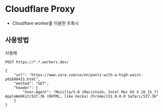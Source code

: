 # Cloudflare Proxy

- Cloudflare worker를 이용한 프록시

## 사용방법

사용례

```
POST https://*.*.workers.dev/

{
    "url": "https://www.zara.com/us/en/pants-with-a-high-waist-p01608431.html",
    "method": "GET",
    "header": {
        "User-Agent": "Mozilla/5.0 (Macintosh; Intel Mac OS X 10_15_7) AppleWebKit/537.36 (KHTML, like Gecko) Chrome/131.0.0.0 Safari/537.36"
    }
}
```
